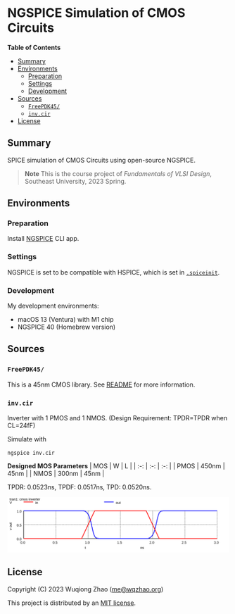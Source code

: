 # NGSPICE Simulation of CMOS Circuits <!-- omit in toc -->

**Table of Contents**
- [Summary](#summary)
- [Environments](#environments)
  - [Preparation](#preparation)
  - [Settings](#settings)
  - [Development](#development)
- [Sources](#sources)
  - [`FreePDK45/`](#freepdk45)
  - [`inv.cir`](#invcir)
- [License](#license)

## Summary
SPICE simulation of CMOS Circuits using open-source NGSPICE.

> **Note** This is the course project of *Fundamentals of VLSI Design*, Southeast University, 2023 Spring.

## Environments
### Preparation
Install [NGSPICE](https://ngspice.sourceforge.io/) CLI app.

### Settings
NGSPICE is set to be compatible with HSPICE,
which is set in [`.spiceinit`](.spiceinit).

### Development
My development environments:
- macOS 13 (Ventura) with M1 chip
- NGSPICE 40 (Homebrew version)

## Sources
### `FreePDK45/`
This is a 45nm CMOS library.
See [README](FreePDK45/README) for more information.

### `inv.cir`
Inverter with 1 PMOS and 1 NMOS.
(Design Requirement: TPDR=TPDR when CL=24fF)

Simulate with
```shell
ngspice inv.cir
```

**Designed MOS Parameters**
| MOS | W | L |
| :-: | :-: | :-: |
| PMOS | 450nm | 45nm |
| NMOS | 300nm | 45nm |

TPDR: 0.0523ns, TPDF: 0.0517ns, TPD: 0.0520ns.

![CMOS Inverter Response](fig/plot_inv_t.svg)

## License
Copyright (C) 2023 Wuqiong Zhao (me@wqzhao.org)

This project is distributed by an [MIT license](LICENSE).
